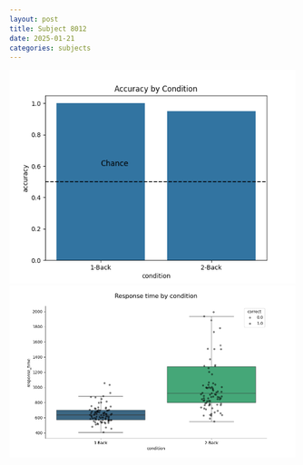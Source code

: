```yaml
---
layout: post
title: Subject 8012
date: 2025-01-21
categories: subjects
---
```


![](data/8012/run-5/8012_ATS_acc.png)
![](data/8012/run-5/8012_ATS_rt.png)

